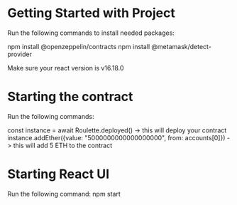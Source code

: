 # Getting Started with Project

Run the following commands to install needed packages:

  npm install @openzeppelin/contracts
  npm install @metamask/detect-provider

Make sure your react version is v16.18.0

# Starting the contract

  Run the following commands:
  
  const instance = await Roulette.deployed() -> this will deploy your contract
  instance.addEther({value: "5000000000000000000", from: accounts[0]}) -> this will add 5 ETH to the contract 
  
# Starting React UI

  Run the following command:
  npm start

